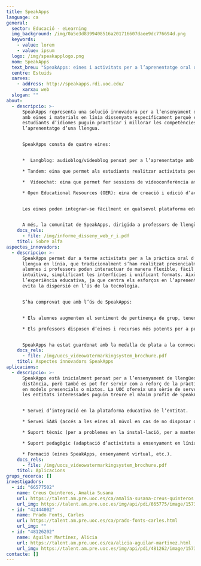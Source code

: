 ```yaml
---
title: SpeakApps
language: ca
general:
  sector: Educació - eLearning
  img_background: /img/0a5e3d8399408516a201716607daee9dc776694d.png
  keywords:
    - value: lorem
    - value: ipsum
  logo: /img/speakapplogo.png
  nom: SpeakApps
  text_breu: "SpeakApps: eines i activitats per a l’aprenentatge oral de les llengües."
  centre: Estuids
  xarxes:
    - address: http://speakapps.rdi.uoc.edu/
      xarxa: web
  slogan: ""
about:
  - descripcio: >-
      SpeakApps representa una solució innovadora per a l’ensenyament d’idiomes
      amb eines i materials en línia dissenyats específicament perquè els
      estudiants d’idiomes puguin practicar i millorar les competències orals en
      l’aprenentatge d’una llengua. 


      SpeakApps consta de quatre eines: 


      *  Langblog: audioblog/videoblog pensat per a l’aprenentatge amb activitats orals.  

      * Tandem: eina que permet als estudiants realitzar activitats per parelles que fomentin la pràctica oral. Distribueix materials en temps real per a potenciar la interacció entre els estudiants.

      *  Videochat: eina que permet fer sessions de videoconferència amb fins a sis persones, que facilita als estudiants organitzar i enregistrar sessions sense la presència del professor i permet al professor escoltar i avaluar les intervencions individuals de cada participant.

      * Open Educational Resources (OER): eina de creació i edició d’activitats i materials per a l’ensenyament d’idiomes en línia que inclou un repositori de materials amb llicència Creative Commons. 


      Les eines poden integrar-se fàcilment en qualsevol plataforma educativa compatible amb l’estàndard LTI d’IMS Global.  


      A més, la comunitat de SpeakApps, dirigida a professors de llengües, desenvolupadors de tecnologies d’aprenentatge i tot tipus d’institucions relacionades amb l’ensenyament de llengües, promou la contribució i l’intercanvi de continguts, serveis i pedagogies per a l’ensenyament de llengües.
    docs_rels:
      - file: /img/informe_disseny_web_r_i.pdf
    titol: Sobre alfa
aspectes_innovadors:
  - descripcio: >-
      SpeakApps permet dur a terme activitats per a la pràctica oral d’una
      llengua en línia, que tradicionalment s’han realitzat presencialment:
      alumnes i professors poden interactuar de manera flexible, fàcil i
      intuïtiva, simplificant les interfícies i unificant formats. Això millora
      l’experiència educativa, ja que centra els esforços en l’aprenentatge i
      evita la dispersió en l’ús de la tecnologia.


      S’ha comprovat que amb l’ús de SpeakApps:


      * Els alumnes augmenten el sentiment de pertinença de grup, tenen més motivació i s’incrementa la qualitat de l’aprenentatge d’habilitats de la parla.

      * Els professors disposen d’eines i recursos més potents per a promoure i avaluar la pràctica oral de llengües entre els alumnes.


      SpeakApps ha estat guardonat amb la medalla de plata a la convocatòria dels premis Learning Impact 2014, organitzats per l’IMS Global Learning Consortium, una entitat sense ànim de lucre que vol impulsar el creixement i l’impacte de les tecnologies d’aprenentatge en l’ensenyament superior.
    docs_rels:
      - file: /img/uocs_videowatermarkingsystem_brochure.pdf
    titol: Aspectes innovadors SpeakApps
aplicacions:
  - descripcio: >-
      SpeakApps està inicialment pensat per a l’ensenyament de llengües a
      distància, però també es pot fer servir com a reforç de la pràctica oral
      en models presencials o mixtos. La UOC ofereix una sèrie de serveis perquè
      les entitats interessades puguin treure el màxim profit de SpeakApps:


      * Servei d’integració en la plataforma educativa de l’entitat.

      * Servei SAAS (accés a les eines al núvol en cas de no disposar de plataforma educativa).

      * Suport tècnic (per a problemes en la instal·lació, per a manteniment, etc.).

      * Suport pedagògic (adaptació d’activitats a ensenyament en línia).

      * Formació (eines SpeakApps, ensenyament virtual, etc.).
    docs_rels:
      - file: /img/uocs_videowatermarkingsystem_brochure.pdf
    titol: Aplicacions
grups_recerca: []
investigadors:
  - id: "66577502"
    name: Creus Quinteros, Amalia Susana
    url: https://talent.am.pre.uoc.es/ca/amalia-susana-creus-quinteros.html
    url_img: https://talent.am.pre.uoc.es/img/api/pdi/665775/image/1573925440895
  - id: "42444002"
    name: Prado Fonts, Carles
    url: https://talent.am.pre.uoc.es/ca/prado-fonts-carles.html
    url_img: ""
  - id: "48126202"
    name: Aguilar Martínez, Alicia
    url: https://talent.am.pre.uoc.es/ca/alicia-aguilar-martinez.html
    url_img: https://talent.am.pre.uoc.es/img/api/pdi/481262/image/1573926447550
contacte: []
---
```

